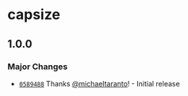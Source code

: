 # capsize

## 1.0.0
### Major Changes



- [`0589488`](https://github.com/seek-oss/capsize/commit/0589488690355e2c502f1534ccb50e46848eb0bd) Thanks [@michaeltaranto](https://github.com/michaeltaranto)! - Initial release
